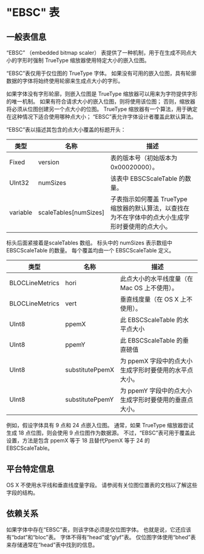 # "EBSC" 表

## 一般表信息

“EBSC” （embedded bitmap scaler） 表提供了一种机制，用于在生成不同点大小的字形时强制 TrueType 缩放器使用特定大小的嵌入位图。

“EBSC”表仅用于仅位图的 TrueType 字体。 如果没有可用的嵌入位图，具有轮廓数据的字体将始终使用轮廓来生成点大小的字形。

如果字体没有字形轮廓，则嵌入位图是 TrueType 缩放器可以用来为字符提供字形的唯一机制。 如果有符合请求大小的嵌入位图，则将使用该位图； 否则，缩放器将必须从位图创建另一个点大小的位图。 TrueType 缩放器有一个算法，用于确定在这种情况下适合使用哪种点大小； “EBSC”表允许字体设计者覆盖此默认算法。

“EBSC”表以描述其包含的点大小覆盖的标题开头：

|类型|名称|描述|
|-|-|-|
|Fixed|	version|	表的版本号（初始版本为 0x00020000）。|
|UInt32|	numSizes|	该表中 EBSCScaleTable 的数量。|
|variable|	scaleTables[numSizes]|	子表指示如何覆盖 TrueType 缩放器的默认算法，以查找在为不在字体中的点大小生成字形时要使用的点大小。|

标头后面紧接着是scaleTables 数组。 标头中的 numSizes 表示数组中 EBSCScaleTable 的数量。 每个覆盖均由一个 EBSCScaleTable 定义。

|类型|名称|描述|
|-|-|-|
|BLOCLineMetrics|	hori|此点大小的水平线度量（在 Mac OS 上不使用）。
|BLOCLineMetrics|	vert|垂直线度量（在 OS X 上不使用）。
|UInt8|	ppemX|此 EBSCScaleTable 的水平点大小
|UInt8|	ppemY|此 EBSCScaleTable 的垂直磅值
|UInt8|	substitutePpemX|为 ppemX 字段中的点大小生成字形时要使用的水平点大小。
|UInt8|	substitutePpemY|为 ppemY 字段中的点大小生成字形时要使用的垂直点大小。

例如，假设字体具有 9 点和 24 点嵌入位图。 通常，如果 TrueType 缩放器尝试生成 18 点位图，则会使用 9 点位图作为数据源。 不过，“EBSC”表可用于覆盖此设置，方法是包含 ppemX 等于 18 且替代PpemX 等于 24 的 EBSCScaleTable。

## 平台特定信息
OS X 不使用水平线和垂直线度量字段。 请参阅有关位图位置表的文档以了解这些字段的结构。

## 依赖关系
如果字体中存在“EBSC”表，则该字体必须是仅位图字体。 也就是说，它还应该有“bdat”和“bloc”表。 字体不得有“head”或“glyf”表。 仅位图字体使用“bhed”表来存储通常在“head”表中找到的信息。


